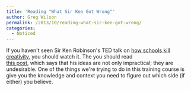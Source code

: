 ```yaml
---
title: 'Reading "What Sir Ken Got Wrong"'
author: Greg Wilson
permalink: /2013/10/reading-what-sir-ken-got-wrong/
categories:
  - Noticed
---
```

If you haven't seen Sir Ken Robinson's TED talk on [how schools kill creativity][1], you should watch it. The you should read  
[this post][2], which says that his ideas are not only impractical; they are undesirable. One of the things we're trying to do in this training course is give you the knowledge and context you need to figure out which side (if either) you believe.

 [1]: http://www.ted.com/talks/ken_robinson_says_schools_kill_creativity.html
 [2]: http://pragmaticreform.wordpress.com/2013/10/12/what-sir-ken-got-wrong/
